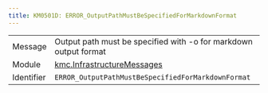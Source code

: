 ```yaml
---
title: KM0501D: ERROR_OutputPathMustBeSpecifiedForMarkdownFormat
---
```


|            |           |
|------------|---------- |
| Message    | Output path must be specified with \-o for markdown output format |
| Module     | [kmc.InfrastructureMessages](kmc.infrastructuremessages) |
| Identifier | `ERROR_OutputPathMustBeSpecifiedForMarkdownFormat` |


